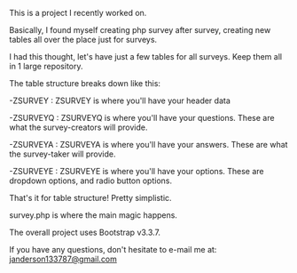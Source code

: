 This is a project I recently worked on.

Basically, I found myself creating php survey after survey, creating new tables all over the place just for surveys.

I had this thought, let's have just a few tables for all surveys. Keep them all in 1 large repository.

The table structure breaks down like this:

-ZSURVEY : ZSURVEY is where you'll have your header data

-ZSURVEYQ : ZSURVEYQ is where you'll have your questions. These are what the survey-creators will provide.

-ZSURVEYA : ZSURVEYA is where you'll have your answers. These are what the survey-taker will provide.

-ZSURVEYE : ZSURVEYE is where you'll have your options. These are dropdown options, and radio button options.


That's it for table structure! Pretty simplistic.

survey.php is where the main magic happens. 

The overall project uses Bootstrap v3.3.7.

If you have any questions, don't hesitate to e-mail me at: janderson133787@gmail.com
